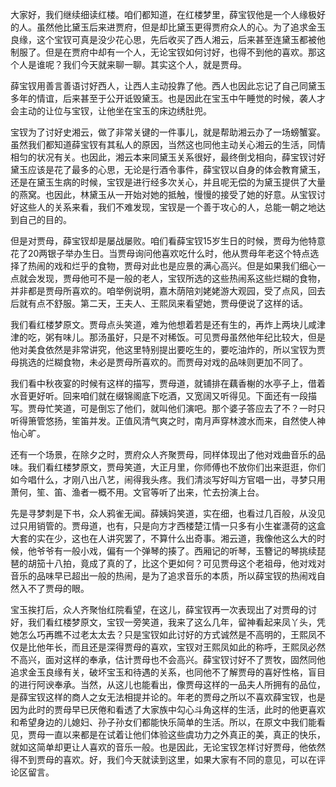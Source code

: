 
大家好，我们继续细读红楼。咱们都知道，在红楼梦里，薛宝钗他是一个人缘极好的人。虽然他比黛玉后来进贾府，但是却比黛玉更得贾府众人的心。为了追求金玉良缘，这个宝钗可真是没少花心思，先后收买了西人湘云，后来甚至连黛玉都被他制服了。但是在贾府中却有一个人，无论宝钗如何讨好，也得不到他的喜欢。那这个人是谁呢？我们今天就来聊一聊。其实这个人，就是贾母。

薛宝钗用善言善语讨好西人，让西人主动投靠了他。西人也因此忘记了自己同黛玉多年的情谊，后来甚至于公开诋毁黛玉。也是因此在宝玉中午睡觉的时候，袭人才会主动的让位与宝钗，让他坐在宝玉的床边绣肚兜。

宝钗为了讨好史湘云，做了非常关键的一件事儿，就是帮助湘云办了一场螃蟹宴。虽然我们都知道薛宝钗有其私人的原因，当然这也同他主动关心湘云的生活，同情相匀的状况有关。也因此，湘云本来同黛玉关系很好，最终倒戈相向，薛宝钗讨好黛玉应该是花了最多的心思，无论是行酒令事件，薛宝钗以自身的体会教育黛玉，还是在黛玉生病的时候，宝钗是进行经多次关心，并且呢无偿的为黛玉提供了大量的燕窝。也因此，林黛玉从一开始对她的抵触，慢慢的接受了她的好意。从宝钗讨好这些人的关系来看，我们不难发现，宝钗是一个善于攻心的人，总能一朝之地达到自己的目的。

但是对贾母，薛宝钗却是屡战屡败。咱们看薛宝钗15岁生日的时候，贾母为他特意花了20两银子举办生日。当贾母询问他喜欢吃什么时，他从贾母年老这个特点选择了热闹的戏和烂乎的食物，贾母对此也是应景的满心高兴。但是如果我们细心一点就会发现，贾母他可不是一般的老人，宝钗所选的这些热闹系这些烂糊的食物，并非都是贾母所喜欢的。咱举例说明，嘉木荫陪刘姥姥游大观园，受了点风，回去后就有点不舒服。第二天，王夫人、王熙凤来看望她，贾母便说了这样的话。

我们看红楼梦原文。贾母点头笑道，难为他想着若是还有生的，再炸上两块儿咸津津的吃，粥有味儿。那汤虽好，只是不对稀饭。可见贾母虽然他年纪比较大，但是他对美食依然是非常讲究，他这里特别提出要吃生的，要吃油炸的，所以宝钗为贾母挑选的烂糊食物，未必是贾母所喜欢的。而贾母对戏的品味则更加不同了。

我们看中秋夜宴的时候有这样的描写，贾母道，就铺排在藕香榭的水亭子上，借着水音更好听。回来咱们就在缀锦阁底下吃酒，又宽阔又听得见。下面还有一段描写。贾母忙笑道，可是倒忘了他们，就叫他们演吧。那个婆子答应去了不？一时只听得箫管悠扬，笙笛并发。正值风清气爽之时，南月声穿林渡水而来，自然使人神怡心旷。

还有一个场景，在除夕之时，贾府众人齐聚贾母，同样体现出了他对戏曲音乐的品味。我们看红楼梦原文，贾母笑道，大正月里，你师傅也不放你们出来逛逛，你们如今唱什么，才刚八出八艺，闹得我头疼。我们清淡写好叫方官唱一出，寻梦只用萧何，笙、笛、渔者一概不用。文官等听了出来，忙去扮演上台。

先是寻梦刺是下书，众人鸦雀无闻。薛姨妈笑道，实在细，也看过几百般，从没见过只用销管的。贾母道，也有，只是向方才西楼楚江情一只多有小生崔潇荷的这盒大套的实在少，这也在人讲究罢了，不算什么出奇事。湘云道，我像他这么大的时候，他爷爷有一般小戏，偏有一个弹琴的揍了。西厢记的听琴，玉簪记的琴挑续琵琶的胡笳十八拍，竟成了真的了，比这个更如何？可见贾母这个老祖母，他对戏对音乐的品味早已超出一般的热闹，是为了追求音乐的本质，所以薛宝钗的热闹戏自然入不了贾母的眼。

宝玉挨打后，众人齐聚怡红院看望，在这儿，薛宝钗再一次表现出了对贾母的讨好，我们看红楼梦原文，宝钗一旁笑道，我来了这么几年，留神看起来凤丫头，凭她怎么巧再瞧不过老太太去？只是宝钗如此讨好的方式诚然是不高明的，王熙凤不仅是比他年长，而且还是深得贾母的喜欢，宝钗对王熙凤如此的称呼，王熙凤必然不高兴，面对这样的奉承，估计贾母也不会高兴。薛宝钗讨好不了贾牧，固然同他追求金玉良缘有关，破坏宝玉和待遇的关系，也同他不了解贾母的喜好性格，盲目的进行阿谀奉承。当然，从这儿也能看出，像贾母这样的一品夫人所拥有的品位，是薛宝钗这样的商人之女无法相提并论的。年老的贾母之所以不喜欢薛宝钗，也是因为此时的贾母早已厌倦和看透了大家族中勾心斗角这样的生活，此时的他更喜欢和希望身边的儿媳妇、孙子孙女们都能快乐简单的生活。所以，在原文中我们能看见，贾母一直以来都是在试着让他们体验这些虞功力之外真正的美，真正的快乐，就如这简单却更让人喜欢的音乐一般。也是因此，无论宝钗怎样讨好贾母，他依然得不到贾母的喜欢。好，我们今天就读到这里，如果大家有不同的意见，可以在评论区留言。



